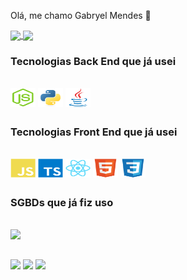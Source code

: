 Olá, me chamo Gabryel Mendes 👋

<a href=""> <img align="center" src="https://github-readme-stats.vercel.app/api?username=mendesczgmt&show_icons=true&theme=tokyonight&line_height=20&hide=css"/> </a>
<a href=""> <img align="center" src="https://github-readme-stats.vercel.app/api/top-langs/?username=anuraghazra&layout=compact&show_icons=true&theme=tokyonight&line_height=33&hide=css"/> </a>

### Tecnologias Back End que já usei
<div style="display: inline_block"><br>
   <img align="center" alt="Mendes-NodeJs" height="30" width="40" src="https://raw.githubusercontent.com/devicons/devicon/master/icons/nodejs/nodejs-original.svg">
   <img align="center" alt="Mendes-Python" height="30" width="40" src="https://raw.githubusercontent.com/devicons/devicon/master/icons/python/python-original.svg">
   <img align="center" alt="Mendes-Java" height="30" width="40" src="https://raw.githubusercontent.com/devicons/devicon/master/icons/java/java-original.svg">

</div>
  
 ##
  
### Tecnologias Front End que já usei
<div style="display: inline_block"><br>
  <img align="center" alt="Mendes-Js" height="30" width="40" src="https://raw.githubusercontent.com/devicons/devicon/master/icons/javascript/javascript-plain.svg">
  <img align="center" alt="Mendes-TS" height="30" width="40" src="https://raw.githubusercontent.com/devicons/devicon/master/icons/typescript/typescript-original.svg">
  <img align="center" alt="Mendes-React" height="30" width="40" src="https://raw.githubusercontent.com/devicons/devicon/master/icons/react/react-original.svg">
  <img align="center" alt="Mendes-HTML" height="30" width="40" src="https://raw.githubusercontent.com/devicons/devicon/master/icons/html5/html5-original.svg">
  <img align="center" alt="Mendes-CSS" height="30" width="40" src="https://raw.githubusercontent.com/devicons/devicon/master/icons/css3/css3-original.svg">
</div>

##

  ### SGBDs que já fiz uso
<div style="display: inline_block"><br>
  <img height="30" widht"40" src="https://cdn.jsdelivr.net/gh/devicons/devicon/icons/mysql/mysql-original.svg" />
</div>
  
##
  
<div> 
  <a href="https://instagram.com/gabryel_mnds" target="_blank"><img src="https://img.shields.io/badge/-Instagram-%23E4405F?style=for-the-badge&logo=instagram&logoColor=white" target="_blank"></a>
  <a href = "mailto:gabryelmendescz.dev@gmail.com"><img src="https://img.shields.io/badge/-Gmail-%23333?style=for-the-badge&logo=gmail&logoColor=white" target="_blank"></a>
  <a href="https://www.linkedin.com/in/gabryel-mendes-07988b183" target="_blank"><img src="https://img.shields.io/badge/-LinkedIn-%230077B5?style=for-the-badge&logo=linkedin&logoColor=white" target="_blank"></a> 

  </div>
